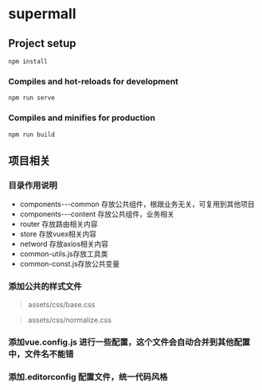 # supermall

## Project setup
```
npm install
```

### Compiles and hot-reloads for development
```
npm run serve
```

### Compiles and minifies for production
```
npm run build
```

## 项目相关
### 目录作用说明

- components---common 存放公共组件，根跟业务无关，可复用到其他项目
- components---content 存放公共组件，业务相关
- router 存放路由相关内容
- store 存放vuex相关内容
- netword 存放axios相关内容
- common-utils.js存放工具类
- common-const.js存放公共变量

### 添加公共的样式文件

> assets/css/base.css 

> assets/css/normalize.css

### 添加vue.config.js 进行一些配置，这个文件会自动合并到其他配置中，文件名不能错

### 添加.editorconfig 配置文件，统一代码风格